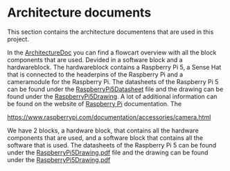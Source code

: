 # Architecture documents

This section contains the architecture documentens that are used in this project.

In the [ArchitectureDoc](https://github.com/vives-project-xp/GreenhouseWaterkersAI/blob/main/ArchitectureDocuments/ArchitectureDoc.pdf) you can find a flowcart
overview with all the block components that are used. Devided in a software block and a hardwareblock.
The hardwareblock contains a Raspberry Pi 5, a Sense Hat that is connected to the headerpins of the Raspberry Pi and a cameramodule for the Raspberry Pi.
The datasheets of the Raspberry Pi 5 can be found under the [RaspberryPi5Datasheet](https://github.com/vives-project-xp/GreenhouseWaterkersAI/blob/main/ArchitectureDocuments/RaspberryPi5Datasheet.pdf) file and the drawing can be found under the [RaspberryPi5Drawing](https://github.com/vives-project-xp/GreenhouseWaterkersAI/blob/main/ArchitectureDocuments/RaspberryPi5Drawing.pdf). A lot of additional information can be found on the website of [Raspberry Pi](https://www.raspberrypi.com/documentation/computers/raspberry-pi.html#raspberry-pi-5) documentation. The  


https://www.raspberrypi.com/documentation/accessories/camera.html
 
We have 2 blocks, a hardware block, that contains all the hardware components that are used, and a software block that contains all the software that is used.
The datasheets of the Raspberry Pi 5 can be found under the [RaspberryPi5Drawing.pdf](https://github.com/vives-project-xp/GreenhouseWaterkersAI/blob/main/ArchitectureDocuments/RaspberryPi5Datasheet.pdf) file and the drawing can be found under the [RaspberryPi5Drawing.pdf](https://github.com/vives-project-xp/GreenhouseWaterkersAI/blob/main/ArchitectureDocuments/RaspberryPi5Drawing.pdf) 

